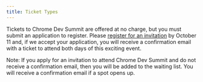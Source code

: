 ```yaml
---
title: Ticket Types
---
```


Tickets to Chrome Dev Summit are offered at no charge, but you must submit an application to register. Please <a href="https://events.withgoogle.com/chrome-dev-summit-2019/registrations/new/" rel="noopener noreferrer" target="_blank">register for an invitation</a> by October 11 and, if we accept your application, you will receive a confirmation email with a ticket to attend both days of this exciting event.

Note: If you apply for an invitation to attend Chrome Dev Summit and do not receive a confirmation email, then you will be added to the waiting list. You will receive a confirmation email if a spot opens up.
